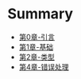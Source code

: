 # Summary

- [第0章-引言](chapter-00.md)
- [第1章-基础](chapter-01.md)
- [第2章-类型](chapter-02.md)
- [第4章-错误处理](chapter-04.md)
